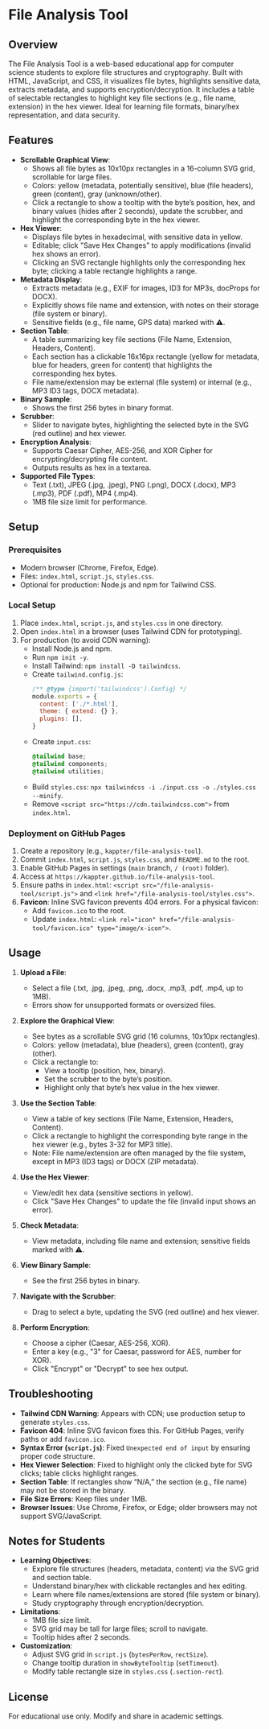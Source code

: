 # File Analysis Tool

## Overview

The File Analysis Tool is a web-based educational app for computer science students to explore file structures and cryptography. Built with HTML, JavaScript, and CSS, it visualizes file bytes, highlights sensitive data, extracts metadata, and supports encryption/decryption. It includes a table of selectable rectangles to highlight key file sections (e.g., file name, extension) in the hex viewer. Ideal for learning file formats, binary/hex representation, and data security.

## Features

- **Scrollable Graphical View**:
  - Shows all file bytes as 10x10px rectangles in a 16-column SVG grid, scrollable for large files.
  - Colors: yellow (metadata, potentially sensitive), blue (file headers), green (content), gray (unknown/other).
  - Click a rectangle to show a tooltip with the byte’s position, hex, and binary values (hides after 2 seconds), update the scrubber, and highlight the corresponding byte in the hex viewer.
- **Hex Viewer**:
  - Displays file bytes in hexadecimal, with sensitive data in yellow.
  - Editable; click "Save Hex Changes" to apply modifications (invalid hex shows an error).
  - Clicking an SVG rectangle highlights only the corresponding hex byte; clicking a table rectangle highlights a range.
- **Metadata Display**:
  - Extracts metadata (e.g., EXIF for images, ID3 for MP3s, docProps for DOCX).
  - Explicitly shows file name and extension, with notes on their storage (file system or binary).
  - Sensitive fields (e.g., file name, GPS data) marked with ⚠️.
- **Section Table**:
  - A table summarizing key file sections (File Name, Extension, Headers, Content).
  - Each section has a clickable 16x16px rectangle (yellow for metadata, blue for headers, green for content) that highlights the corresponding hex bytes.
  - File name/extension may be external (file system) or internal (e.g., MP3 ID3 tags, DOCX metadata).
- **Binary Sample**:
  - Shows the first 256 bytes in binary format.
- **Scrubber**:
  - Slider to navigate bytes, highlighting the selected byte in the SVG (red outline) and hex viewer.
- **Encryption Analysis**:
  - Supports Caesar Cipher, AES-256, and XOR Cipher for encrypting/decrypting file content.
  - Outputs results as hex in a textarea.
- **Supported File Types**:
  - Text (.txt), JPEG (.jpg, .jpeg), PNG (.png), DOCX (.docx), MP3 (.mp3), PDF (.pdf), MP4 (.mp4).
  - 1MB file size limit for performance.

## Setup

### Prerequisites
- Modern browser (Chrome, Firefox, Edge).
- Files: `index.html`, `script.js`, `styles.css`.
- Optional for production: Node.js and npm for Tailwind CSS.

### Local Setup
1. Place `index.html`, `script.js`, and `styles.css` in one directory.
2. Open `index.html` in a browser (uses Tailwind CDN for prototyping).
3. For production (to avoid CDN warning):
   - Install Node.js and npm.
   - Run `npm init -y`.
   - Install Tailwind: `npm install -D tailwindcss`.
   - Create `tailwind.config.js`:
     ```javascript
     /** @type {import('tailwindcss').Config} */
     module.exports = {
       content: ['./*.html'],
       theme: { extend: {} },
       plugins: [],
     }
     ```
   - Create `input.css`:
     ```css
     @tailwind base;
     @tailwind components;
     @tailwind utilities;
     ```
   - Build `styles.css`: `npx tailwindcss -i ./input.css -o ./styles.css --minify`.
   - Remove `<script src="https://cdn.tailwindcss.com">` from `index.html`.

### Deployment on GitHub Pages
1. Create a repository (e.g., `kappter/file-analysis-tool`).
2. Commit `index.html`, `script.js`, `styles.css`, and `README.md` to the root.
3. Enable GitHub Pages in settings (`main` branch, `/ (root)` folder).
4. Access at `https://kappter.github.io/file-analysis-tool`.
5. Ensure paths in `index.html`: `<script src="/file-analysis-tool/script.js">` and `<link href="/file-analysis-tool/styles.css">`.
6. **Favicon**: Inline SVG favicon prevents 404 errors. For a physical favicon:
   - Add `favicon.ico` to the root.
   - Update `index.html`: `<link rel="icon" href="/file-analysis-tool/favicon.ico" type="image/x-icon">`.

## Usage

1. **Upload a File**:
   - Select a file (.txt, .jpg, .jpeg, .png, .docx, .mp3, .pdf, .mp4, up to 1MB).
   - Errors show for unsupported formats or oversized files.

2. **Explore the Graphical View**:
   - See bytes as a scrollable SVG grid (16 columns, 10x10px rectangles).
   - Colors: yellow (metadata), blue (headers), green (content), gray (other).
   - Click a rectangle to:
     - View a tooltip (position, hex, binary).
     - Set the scrubber to the byte’s position.
     - Highlight only that byte’s hex value in the hex viewer.

3. **Use the Section Table**:
   - View a table of key sections (File Name, Extension, Headers, Content).
   - Click a rectangle to highlight the corresponding byte range in the hex viewer (e.g., bytes 3-32 for MP3 title).
   - Note: File name/extension are often managed by the file system, except in MP3 (ID3 tags) or DOCX (ZIP metadata).

4. **Use the Hex Viewer**:
   - View/edit hex data (sensitive sections in yellow).
   - Click "Save Hex Changes" to update the file (invalid input shows an error).

5. **Check Metadata**:
   - View metadata, including file name and extension; sensitive fields marked with ⚠️.

6. **View Binary Sample**:
   - See the first 256 bytes in binary.

7. **Navigate with the Scrubber**:
   - Drag to select a byte, updating the SVG (red outline) and hex viewer.

8. **Perform Encryption**:
   - Choose a cipher (Caesar, AES-256, XOR).
   - Enter a key (e.g., "3" for Caesar, password for AES, number for XOR).
   - Click "Encrypt" or "Decrypt" to see hex output.

## Troubleshooting

- **Tailwind CDN Warning**: Appears with CDN; use production setup to generate `styles.css`.
- **Favicon 404**: Inline SVG favicon fixes this. For GitHub Pages, verify paths or add `favicon.ico`.
- **Syntax Error (`script.js`)**: Fixed `Unexpected end of input` by ensuring proper code structure.
- **Hex Viewer Selection**: Fixed to highlight only the clicked byte for SVG clicks; table clicks highlight ranges.
- **Section Table**: If rectangles show “N/A,” the section (e.g., file name) may not be stored in the binary.
- **File Size Errors**: Keep files under 1MB.
- **Browser Issues**: Use Chrome, Firefox, or Edge; older browsers may not support SVG/JavaScript.

## Notes for Students

- **Learning Objectives**:
  - Explore file structures (headers, metadata, content) via the SVG grid and section table.
  - Understand binary/hex with clickable rectangles and hex editing.
  - Learn where file names/extensions are stored (file system or binary).
  - Study cryptography through encryption/decryption.
- **Limitations**:
  - 1MB file size limit.
  - SVG grid may be tall for large files; scroll to navigate.
  - Tooltip hides after 2 seconds.
- **Customization**:
  - Adjust SVG grid in `script.js` (`bytesPerRow`, `rectSize`).
  - Change tooltip duration in `showByteTooltip` (`setTimeout`).
  - Modify table rectangle size in `styles.css` (`.section-rect`).

## License

For educational use only. Modify and share in academic settings.